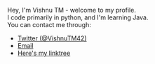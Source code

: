 Hey, I'm Vishnu TM - welcome to my profile.\
I code primarily in python, and I'm learning Java.\
You can contact me through:
* <a href="https://twitter.com/vishnutm42">Twitter (@VishnuTM42)</a>
* <a href="mailto:vishnutm1000@gmail.com">Email</a>
* <a href="https://linktr.ee/vishnutm">Here's my linktree</a>
